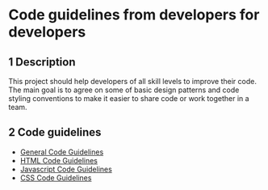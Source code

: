# Code guidelines from developers for developers

## 1 Description

This project should help developers of all skill levels to improve their code. The main goal is to agree on some of basic design patterns and code styling conventions to make it easier to share code or work together in a team.

## 2 Code guidelines

- [General Code Guidelines](languages/general-guidelines.md)
- [HTML Code Guidelines](languages/html/guidelines.md)
- [Javascript Code Guidelines](languages/js/guidelines.md)
- [CSS Code Guidelines](languages/css/guidelines.md)
